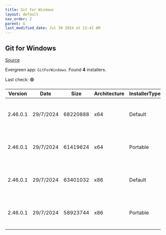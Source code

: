 ```yaml
---
title: Git for Windows
layout: default
nav_order: 2
parent: G
last_modified_date: Jul 30 2024 at 12:41 AM
---
```


## Git for Windows

[Source](https://gitforwindows.org/)

Evergreen app: `GitForWindows`. Found **4** installers.

Last check: 🟢

| Version  | Date      | Size     | Architecture | InstallerType | Type | URI                                                                                                                                                                                                                        |
| -------- | --------- | -------- | ------------ | ------------- | ---- | -------------------------------------------------------------------------------------------------------------------------------------------------------------------------------------------------------------------------- |
| 2.46.0.1 | 29/7/2024 | 68220888 | x64          | Default       | exe  | [https://github.com/git-for-windows/git/releases/download/v2.46.0.windows.1/Git-2.46.0-64-bit.exe](https://github.com/git-for-windows/git/releases/download/v2.46.0.windows.1/Git-2.46.0-64-bit.exe)                       |
| 2.46.0.1 | 29/7/2024 | 61419624 | x64          | Portable      | exe  | [https://github.com/git-for-windows/git/releases/download/v2.46.0.windows.1/PortableGit-2.46.0-64-bit.7z.exe](https://github.com/git-for-windows/git/releases/download/v2.46.0.windows.1/PortableGit-2.46.0-64-bit.7z.exe) |
| 2.46.0.1 | 29/7/2024 | 63401032 | x86          | Default       | exe  | [https://github.com/git-for-windows/git/releases/download/v2.46.0.windows.1/Git-2.46.0-32-bit.exe](https://github.com/git-for-windows/git/releases/download/v2.46.0.windows.1/Git-2.46.0-32-bit.exe)                       |
| 2.46.0.1 | 29/7/2024 | 58923744 | x86          | Portable      | exe  | [https://github.com/git-for-windows/git/releases/download/v2.46.0.windows.1/PortableGit-2.46.0-32-bit.7z.exe](https://github.com/git-for-windows/git/releases/download/v2.46.0.windows.1/PortableGit-2.46.0-32-bit.7z.exe) |
